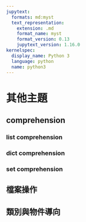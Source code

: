 ```yaml
---
jupytext:
  formats: md:myst
  text_representation:
    extension: .md
    format_name: myst
    format_version: 0.13
    jupytext_version: 1.16.0
kernelspec:
  display_name: Python 3
  language: python
  name: python3
---
```


# 其他主題

## comprehension

### list comprehension

### dict comprehension

### set comprehension

## 檔案操作

## 類別與物件導向


